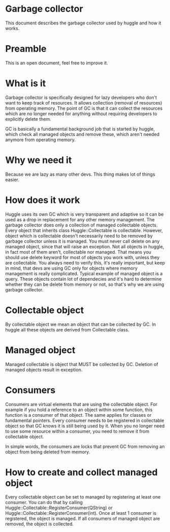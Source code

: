 Garbage collector
===================

This document describes the garbage collector used by huggle and how it works.

Preamble
==========

This is an open document, feel free to improve it.

What is it
===========

Garbage collector is specifically designed for lazy developers who don't want to keep track of resources. It allows collection (removal of resources) from operating memory. The point of GC is that it can collect the resources which are no longer needed for anything without requiring developers to explicitly delete them.

GC is basically a fundamental background job that is started by huggle, which check all managed objects and remove these, which aren't needed anymore from operating memory.

Why we need it
================

Because we are lazy as many other devs. This thing makes lot of things easier.

How does it work
==================

Huggle uses its own GC which is very transparent and adaptive so it can be used as a drop in replacement for any other memory management. The garbage collector does only a collection of managed collectable objects. Every object that inherits class Huggle::Collectable is collectable. However, object which is collectable doesn't necessarily need to be removed by garbage collector unless it is managed. You must never call delete on any managed object, since that will raise an exception. Not all objects in huggle, in fact most of them aren't, collectable nor managed. That means you should use delete keyword for most of objects you work with, unless they are collectable. You always need to verify this, it's really important, but keep in mind, that devs are using GC only for objects where memory management is really complicated. Typical example of managed object is a query. These objects contain lot of dependecies and it's hard to determine whether they can be delete from memory or not, so that's why we are using garbage collector.

Collectable object
====================

By collectable object we mean an object that can be collected by GC. In huggle all these objects are derived from Collectable class.

Managed object
================

Managed collectable is object that MUST be collected by GC. Deletion of managed objects result in exception.

Consumers
============

Consumers are virtual elements that are using the collectable object. For example if you hold a reference to an object within some function, this function is a consumer of that object. The same applies for classes or fundamental pointers. Every consumer needs to be registered in collectable object so that GC knows it is still being used by it. When you no longer need to use some resource within a consumer, you need to remove it from collectable object.

In simple words, the consumers are locks that prevent GC from removing an object from being deleted from memory.

How to create and collect managed object
=========================================

Every collectable object can be set to managed by registering at least one consumer. You can do that by calling Huggle::Collectable::RegisterConsumer(QString) or Huggle::Collectable::RegisterConsumer(int). Once at least 1 consumer is registered, the object is managed. If all consumers of managed object are removed, the object is collected.
